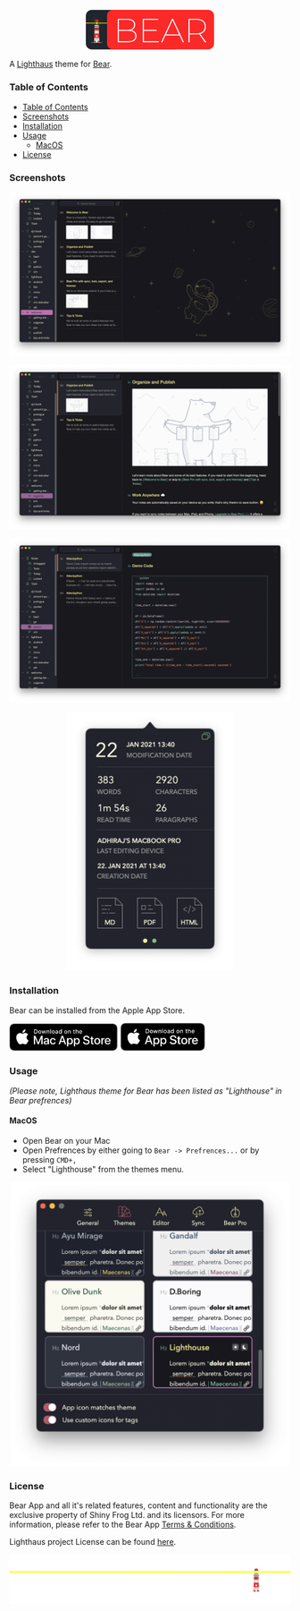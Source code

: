 <p align="center"><img src="https://raw.githubusercontent.com/lighthaus-theme/bear/52e4e04fae0f0e3201c6525bf1efeab8f1592574/assets/bear-badge.svg" width="230"><p>

A [Lighthaus](https://github.com/lighthaus-theme/lighthaus) theme for [Bear](https://bear.app/).

### Table of Contents

- [Table of Contents](#table-of-contents)
- [Screenshots](#screenshots)
- [Installation](#installation)
- [Usage](#usage)
  - [MacOS](#macos)
- [License](#license)

### Screenshots

<p align="center"><img src="https://github.com/lighthaus-theme/bear/blob/main/assets/bear-01.png?raw=true"><p>
<p align="center"><img src="https://github.com/lighthaus-theme/bear/blob/main/assets/bear-02.png?raw=true"><p>
<p align="center"><img src="https://github.com/lighthaus-theme/bear/blob/main/assets/bear03.png?raw=true"><p>
<p align="center"><img src="https://github.com/lighthaus-theme/bear/blob/main/assets/bear04.png?raw=true" width="300"><p>

### Installation

Bear can be installed from the Apple App Store.

<p align="left">
   <a href="https://apps.apple.com/us/app/bear-beautiful-writing-app/id1091189122?ls=1&mt=12"><img alt="Mac" src="https://raw.githubusercontent.com/lighthaus-theme/bear/52e4e04fae0f0e3201c6525bf1efeab8f1592574/assets/mac-app-store-badge.svg" width="195"></a>
   <a href="https://apps.apple.com/us/app/bear-beautiful-writing-app/id1016366447?ls=1"><img alt="iOS" src="https://raw.githubusercontent.com/lighthaus-theme/bear/52e4e04fae0f0e3201c6525bf1efeab8f1592574/assets/app-store-badge.svg" width="152"></a>
</p>

### Usage

_(Please note, Lighthaus theme for Bear has been listed as "Lighthouse" in Bear prefrences)_

#### MacOS
- Open Bear on your Mac
- Open Prefrences by either going to `Bear -> Prefrences...` or by pressing `CMD+,`
- Select "Lighthouse" from the themes menu.
<p align="center"><img src="https://github.com/lighthaus-theme/bear/blob/main/assets/bear-05.png?raw=true" width="500"><p>


### License

Bear App and all it's related features, content and functionality are the exclusive property of Shiny Frog Ltd. and its licensors.
For more information, please refer to the Bear App [Terms & Conditions](https://bear.app/terms/).

Lighthaus project License can be found [here](https://github.com/lighthaus-theme/lighthaus#license).

<p align="center"><img src="https://raw.githubusercontent.com/lighthaus-theme/lighthaus/9e5cf66db03fc3e183e6cfbf7c4c04263a4f23df/ImageResources/lighthaus-border.svg"><p>
